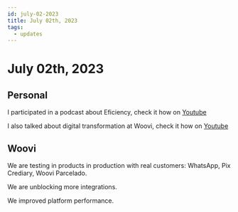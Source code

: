 ```yaml
---
id: july-02-2023
title: July 02th, 2023
tags:
  - updates
---
```


# July 02th, 2023

## Personal

I participated in a podcast about Eficiency, check it how on [Youtube](../../../youtube.mdx)

I also talked about digital transformation at Woovi, check it how on [Youtube](../../../youtube.mdx)

## Woovi

We are testing in products in production with real customers: WhatsApp, Pix Crediary, Woovi Parcelado.

We are unblocking more integrations.

We improved platform performance.
